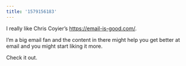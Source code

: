 ```yaml
---
title: '1579156183'
---
```

I really like Chris Coyier’s <https://email-is-good.com/>.

I’m a big email fan and the content in there might help you get better at email and you might start liking it more.

Check it out. 